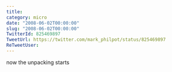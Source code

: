 ```yaml
---
title: 
category: micro
date: "2008-06-02T00:00:00"
slug: "2008-06-02T00:00:00"
TwitterId: 825469897
TweetUrl: https://twitter.com/mark_philpot/status/825469897
ReTweetUser: 
---
```


now the unpacking starts